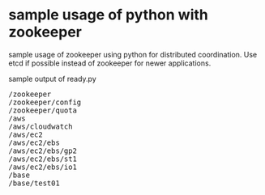 # sample usage of python with zookeeper

sample usage of zookeeper using python for distributed coordination. Use etcd if possible instead of zookeeper for newer applications.


sample output of ready.py
<pre>
/zookeeper
/zookeeper/config
/zookeeper/quota
/aws
/aws/cloudwatch
/aws/ec2
/aws/ec2/ebs
/aws/ec2/ebs/gp2
/aws/ec2/ebs/st1
/aws/ec2/ebs/io1
/base
/base/test01
</pre>

